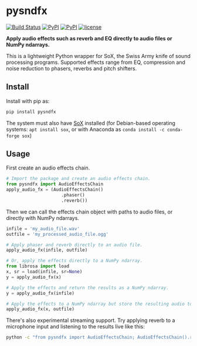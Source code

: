 # pysndfx
[![Build Status](https://travis-ci.org/carlthome/python-audio-effects.svg?branch=master)](https://travis-ci.org/carlthome/python-audio-effects)
[![PyPI](https://img.shields.io/pypi/v/pysndfx.svg)](https://pypi.python.org/pypi/pysndfx)
[![PyPI](https://img.shields.io/pypi/pyversions/pysndfx.svg)](http://py3readiness.org/)
[![license](https://img.shields.io/github/license/mashape/apistatus.svg)](LICENSE)

**Apply audio effects such as reverb and EQ directly to audio files or NumPy ndarrays.**

This is a lightweight Python wrapper for SoX, the Swiss Army knife of sound processing programs. Supported effects range from EQ, compression and noise reduction to phasers, reverbs and pitch shifters.

## Install
Install with pip as:
```sh
pip install pysndfx
```
The system must also have [SoX](http://sox.sourceforge.net/) installed (for Debian-based operating systems: `apt install sox`, or with Anaconda as `conda install -c conda-forge sox`)

## Usage
First create an audio effects chain.
```python
# Import the package and create an audio effects chain.
from pysndfx import AudioEffectsChain
apply_audio_fx = (AudioEffectsChain()
                     .phaser()
                     .reverb())
```
Then we can call the effects chain object with paths to audio files, or directly with NumPy ndarrays.
```python
infile = 'my_audio_file.wav'
outfile = 'my_processed_audio_file.ogg'

# Apply phaser and reverb directly to an audio file.
apply_audio_fx(infile, outfile)

# Or, apply the effects directly to a NumPy ndarray.
from librosa import load
x, sr = load(infile, sr=None)
y = apply_audio_fx(x)

# Apply the effects and return the results as a NumPy ndarray.
y = apply_audio_fx(infile)

# Apply the effects to a NumPy ndarray but store the resulting audio to disk.
apply_audio_fx(x, outfile)
```
There's also experimental streaming support. Try applying reverb to a microphone input and listening to the results live like this:
```sh
python -c "from pysndfx import AudioEffectsChain; AudioEffectsChain().reverb()(None, None)"
```
